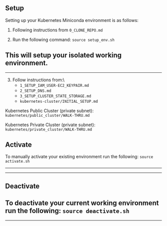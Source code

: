 ## Setup
Setting up your Kubernetes Miniconda environment is as follows:

1) Following instructions from `0_CLONE_REPO.md`

2) Run the following command:
`source setup_env.sh`

This will setup your isolated working environment.
---
---

3) Follow instructions from:\
   - `1_SETUP_IAM_USER-EC2_KEYPAIR.md`
   - `2_SETUP_DNS.md`
   - `3_SETUP_CLUSTER_STATE_STORAGE.md`
   - `kubernetes-cluster/INITIAL_SETUP.md`


Kubernetes Public Cluster (private subnet):\
`kubernetes/public_cluster/WALK-THRU.md`

Kubernetes Private Cluster (private subnet):\
`kubernetes/private_cluster/WALK-THRU.md`


## Activate
To manually activate your existing environment run the following:
`source activate.sh`

---
---
## Deactivate
To deactivate your current working environment run the following:
`source deactivate.sh`
---
---
